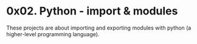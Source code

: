 # 0x02. Python - import & modules
These projects are about importing and exporting modules with python (a higher-level programming language).

